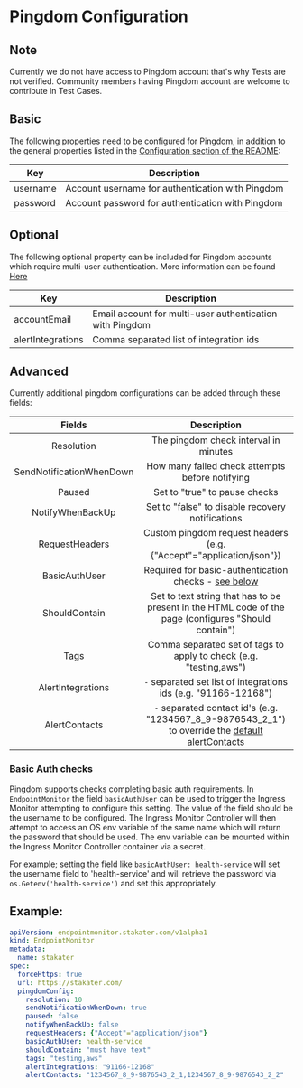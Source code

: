 # Pingdom Configuration

## Note
Currently we do not have access to Pingdom account that's why Tests are not verified. Community members having Pingdom account are welcome to contribute in Test Cases.

## Basic
The following properties need to be configured for Pingdom, in addition to the general properties listed
in the [Configuration section of the README](../README.md#configuration):

| Key      | Description                                      |
|----------|--------------------------------------------------|
| username | Account username for authentication with Pingdom |
| password | Account password for authentication with Pingdom |

## Optional
The following optional property can be included for Pingdom accounts which require multi-user authentication.
More information can be found [Here](https://www.pingdom.com/api/2.1/#multi-user+authentication)

| Key               | Description                                              |
|-------------------|----------------------------------------------------------|
| accountEmail      | Email account for multi-user authentication with Pingdom |
| alertIntegrations | Comma separated list of integration ids                  |

## Advanced

Currently additional pingdom configurations can be added through these fields:

|                        Fields                        |                    Description                   |
|:--------------------------------------------------------:|:------------------------------------------------:|
| Resolution                  | The pingdom check interval in minutes            |
| SendNotificationWhenDown | How many failed check attempts before notifying  |
| Paused                      | Set to "true" to pause checks                    |
| NotifyWhenBackUp         | Set to "false" to disable recovery notifications |
| RequestHeaders             | Custom pingdom request headers (e.g. {"Accept"="application/json"}) |
| BasicAuthUser             | Required for basic-authentication checks - [see below](#basic-auth-checks) |
| ShouldContain              | Set to text string that has to be present in the HTML code of the page (configures "Should contain") |
| Tags                        | Comma separated set of tags to apply to check (e.g. "testing,aws") |
| AlertIntegrations                | `-` separated set list of integrations ids (e.g. "91166-12168") |
| AlertContacts                | `-` separated contact id's (e.g. "1234567_8_9-9876543_2_1") to override the [default alertContacts](https://github.com/stakater/IngressMonitorController/blob/master/README.md#usage)|


### Basic Auth checks

Pingdom supports checks completing basic auth requirements. In `EndpointMonitor` the field `basicAuthUser` can be used to trigger the Ingress Monitor attempting to configure this setting. The value of the field should be the username to be configured. The Ingress Monitor Controller will then attempt to access an OS env variable of the same name which will return the password that should be used. The env variable can be mounted within the Ingress Monitor Controller container via a secret.

For example; setting the field like `basicAuthUser: health-service` will set the username field to 'health-service' and will retrieve the password via `os.Getenv('health-service')` and set this appropriately.


## Example: 

```yaml
apiVersion: endpointmonitor.stakater.com/v1alpha1
kind: EndpointMonitor
metadata:
  name: stakater
spec:
  forceHttps: true
  url: https://stakater.com/
  pingdomConfig:
    resolution: 10
    sendNotificationWhenDown: true
    paused: false
    notifyWhenBackUp: false
    requestHeaders: {"Accept"="application/json"}
    basicAuthUser: health-service
    shouldContain: "must have text"
    tags: "testing,aws"
    alertIntegrations: "91166-12168"
    alertContacts: "1234567_8_9-9876543_2_1,1234567_8_9-9876543_2_2"
```
